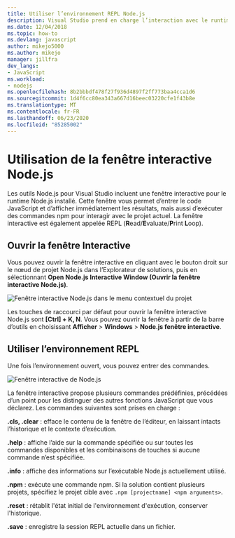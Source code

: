 ```yaml
---
title: Utiliser l’environnement REPL Node.js
description: Visual Studio prend en charge l’interaction avec le runtime Node.js
ms.date: 12/04/2018
ms.topic: how-to
ms.devlang: javascript
author: mikejo5000
ms.author: mikejo
manager: jillfra
dev_langs:
- JavaScript
ms.workload:
- nodejs
ms.openlocfilehash: 8b2bbbdf478f27f936d4897f2ff773baa4cca1d6
ms.sourcegitcommit: 1d4f6cc80ea343a667d16beec03220cfe1f43b8e
ms.translationtype: MT
ms.contentlocale: fr-FR
ms.lasthandoff: 06/23/2020
ms.locfileid: "85285002"
---
```

# <a name="work-with-the-nodejs-interactive-window"></a>Utilisation de la fenêtre interactive Node.js

Les outils Node.js pour Visual Studio incluent une fenêtre interactive pour le runtime Node.js installé. Cette fenêtre vous permet d’entrer le code JavaScript et d’afficher immédiatement les résultats, mais aussi d’exécuter des commandes npm pour interagir avec le projet actuel. La fenêtre interactive est également appelée REPL (**R**ead/**E**valuate/**P**rint **L**oop).

## <a name="open-the-interactive-window"></a>Ouvrir la fenêtre Interactive

Vous pouvez ouvrir la fenêtre interactive en cliquant avec le bouton droit sur le nœud de projet Node.js dans l’Explorateur de solutions, puis en sélectionnant **Open Node.js Interactive Window (Ouvrir la fenêtre interactive Node.js)**.

![Fenêtre interactive Node.js dans le menu contextuel du projet](../javascript/media/interactivewindow-open-from-project.png)

Les touches de raccourci par défaut pour ouvrir la fenêtre interactive Node.js sont **[Ctrl] + K, N**. Vous pouvez ouvrir la fenêtre à partir de la barre d’outils en choisissant **Afficher**  >  **Windows**  >  **Node.js fenêtre interactive**.

## <a name="use-the-repl"></a>Utiliser l’environnement REPL

Une fois l’environnement ouvert, vous pouvez entrer des commandes.

![Fenêtre interactive de Node.js](../javascript/media/interactivewindow.png)

La fenêtre interactive propose plusieurs commandes prédéfinies, précédées d’un point pour les distinguer des autres fonctions JavaScript que vous déclarez. Les commandes suivantes sont prises en charge :

**.cls, .clear** : efface le contenu de la fenêtre de l’éditeur, en laissant intacts l’historique et le contexte d’exécution.

**.help** : affiche l’aide sur la commande spécifiée ou sur toutes les commandes disponibles et les combinaisons de touches si aucune commande n’est spécifiée.

**.info** : affiche des informations sur l’exécutable Node.js actuellement utilisé.

**.npm** : exécute une commande npm. Si la solution contient plusieurs projets, spécifiez le projet cible avec `.npm [projectname] <npm arguments>`.

**.reset** : rétablit l'état initial de l'environnement d'exécution, conserver l'historique.

**.save** : enregistre la session REPL actuelle dans un fichier.